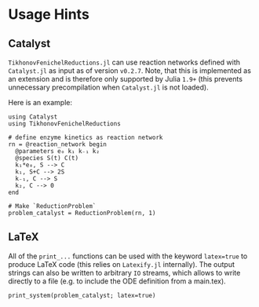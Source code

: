 # Usage Hints

## Catalyst
`TikhonovFenichelReductions.jl` can use reaction networks defined with
`Catalyst.jl` as input as of version `v0.2.7`. 
Note, that this is implemented as an extension and is therefore only supported
by Julia `1.9+` (this prevents unnecessary precompilation when `Catalyst.jl` is
not loaded).

Here is an example:
```@example 2
using Catalyst 
using TikhonovFenichelReductions

# define enzyme kinetics as reaction network
rn = @reaction_network begin
  @parameters e₀ k₁ k₋₁ k₂
  @species S(t) C(t) 
  k₁*e₀, S --> C 
  k₁, S+C --> 2S
  k₋₁, C --> S 
  k₂, C --> 0
end

# Make `ReductionProblem`
problem_catalyst = ReductionProblem(rn, 1)
```

## LaTeX 
All of the `print_...` functions can be used with the keyword `latex=true` to
produce LaTeX code (this relies on `Latexify.jl` internally).
The output strings can also be written to arbitrary `IO` streams, which allows
to write directly to a file (e.g. to include the ODE definition from a
main.tex).
```@example 2 
print_system(problem_catalyst; latex=true)
```

